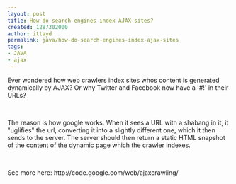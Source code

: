 ```yaml
---
layout: post
title: How do search engines index AJAX sites?
created: 1287302000
author: ittayd
permalink: java/how-do-search-engines-index-ajax-sites
tags:
- JAVA
- ajax
---
```

<p>Ever wondered how web crawlers index sites whos content is generated dynamically by AJAX?&nbsp;Or why Twitter and Facebook now have a '#!' in their URLs?</p>
<p>&nbsp;</p>
<p>The reason is how google works. When it sees a URL&nbsp;with a shabang in it, it &quot;uglifies&quot;&nbsp;the url, converting it into a slightly different one, which it then sends to the server. The server should then return a static HTML&nbsp;snapshot of the content of the dynamic page which the crawler indexes.</p>
<p>&nbsp;</p>
<p>See more here:&nbsp;http://code.google.com/web/ajaxcrawling/</p>
